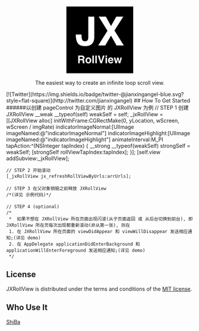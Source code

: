 
<p align="center" >
  <img src="https://github.com/augsun/JXRollView/blob/master/JXRollView/Assets.xcassets/AppIcon.appiconset/JXRollView_180.png" alt="JXRollView" title="JXRollView">
</p>
<p align="center" >
The easiest way to create an infinite loop scroll view.
</p>
[![Twitter](https://img.shields.io/badge/twitter-@jianxingangel-blue.svg?style=flat-square)](http://twitter.com/jianxingangel)
## How To Get Started
######以创建 pageControl 为自定义图片 的 JXRollView 为例
    // STEP 1 创建 JXRollView
    __weak __typeof(self) weakSelf = self;
    _jxRollView = [[JXRollView alloc] initWithFrame:CGRectMake(0, yLocation, wScreen, wScreen / imgRate)
                               indicatorImageNormal:[UIImage imageNamed:@"indicatorImageNormal"]
                            indicatorImageHighlight:[UIImage imageNamed:@"indicatorImageHighlight"]
                                    animateInterval:M_PI
                                          tapAction:^(NSInteger tapIndex) {
                                              __strong __typeof(weakSelf) strongSelf = weakSelf;
                                              [strongSelf rollViewTapIndex:tapIndex];
                                          }];
    [self.view addSubview:_jxRollView];
    
    // STEP 2 开始滚动
    [_jxRollView jx_refreshRollViewByUrls:arrUrls];
    
    // STEP 3 在父对象销毁之前释放 JXRollView
    /*(详见 示例代码)*/
    
    // STEP 4 (optional)
    /*
     *  如果不想在 JXRollView 所在页面出现闪滚(从子页面返回 或 从后台切换到前台), 即 JXRollView 所在页每次出现都重新滚动(非从第一张), 则在
     1. 在 JXRollView 所在页面的 viewDidAppear 和 viewWillDisappear 发送相应通知;(详见 demo)
     2. 在 AppDelegate applicationDidEnterBackground 和 applicationWillEnterForeground 发送相应通知;(详见 demo)
     */
     

    
## License

JXRollView is distributed under the terms and conditions of the [MIT license](http://rem.mit-license.org/).
## Who Use It 
[ShiBa](https://itunes.apple.com/cn/app/shi-ba-mian-fei-shi-yong-shi/id1073524695)


